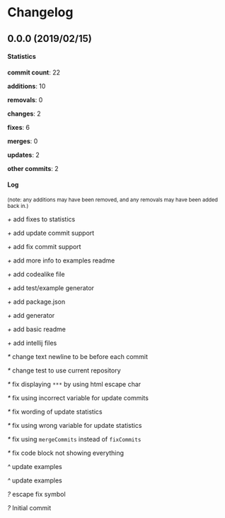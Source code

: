 # Changelog
## 0.0.0 (2019/02/15)
#### Statistics
**commit count**: 22

**additions**: 10

**removals**: 0

**changes**: 2

**fixes**: 6

**merges**: 0

**updates**: 2

**other commits**: 2

#### Log
<small>(note: any additions may have been removed, and any removals may have been added back in.)</small>

*+* add fixes to statistics

*+* add update commit support

*+* add fix commit support

*+* add more info to examples readme

*+* add codealike file

*+* add test/example generator

*+* add package.json

*+* add generator

*+* add basic readme

*+* add intellij files

*&ast;* change text newline to be before each commit

*&ast;* change test to use current repository

*&ast;* fix displaying `***` by using html escape char

*&ast;* fix using incorrect variable for update commits

*&ast;* fix wording of update statistics

*&ast;* fix using wrong variable for update statistics

*&ast;* fix using `mergeCommits` instead of `fixCommits`

*&ast;* fix code block not showing everything

*^* update examples

*^* update examples

*?* escape fix symbol

*?* Initial commit
